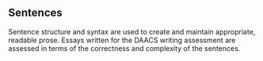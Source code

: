 ## Sentences

Sentence structure and syntax are used to create and maintain appropriate, readable prose. Essays written for the DAACS writing assessment are assessed in terms of the correctness and complexity of the sentences.
